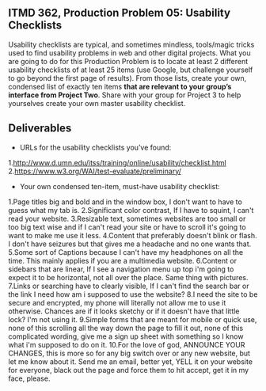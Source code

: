 ## ITMD 362, Production Problem 05: Usability Checklists

Usability checklists are typical, and sometimes mindless, tools/magic tricks used to find usability
problems in web and other digital projects. What you are going to do for this Production Problem is
to locate at least 2 different usability checklists of at least 25 items (use Google, but challenge
yourself to go beyond the first page of results). From those lists, create your own, condensed list
of exactly ten items **that are relevant to your group’s interface from Project Two**. Share with
your group for Project 3 to help yourselves create your own master usability checklist.

## Deliverables

* URLs for the usability checklists you’ve found:

1.http://www.d.umn.edu/itss/training/online/usability/checklist.html
2.https://www.w3.org/WAI/test-evaluate/preliminary/

* Your own condensed ten-item, must-have usability checklist:

1.Page titles big and bold and in the window box, I don't want to have to guess what my tab is.
2.Significant color contrast, If I have to squint, I can't read your website.
3.Resizable text, sometimes websites are too small or too big text wise and if I can't read your site or have to scroll it's going to want to make me use it less.
4.Content that preferably doesn't blink or flash. I don't have seizures but that gives me a headache and no one wants that.
5.Some sort of Captions because I can't have my headphones on all the time. This mainly applies if you are a multimedia website.
6.Content or sidebars that are linear, If I see a navigation menu up top i'm going to expect it to be horizontal, not all over the place. Same thing with pictures.
7.Links or searching have to clearly visible, If I can't find the search bar or the link I need how am i supposed to use the website?
8.I need the site to be secure and encrypted, my phone will literally not allow me to use it otherwise. Chances are if it looks sketchy or if it doesn't have that little lock? I'm not using it.
9.Simple forms that are meant for mobile or quick use, none of this scrolling all the way down the page to fill it out, none of this complicated wording, give me a sign up sheet with something so I know what i'm supposed to do on it.
10.For the love of god, ANNOUNCE YOUR CHANGES, this is more so for any big switch over or any new website, but let me know about it. Send me an email, better yet, YELL it on your website for everyone, black out the page and force them to hit accept, get it in my face, please.
